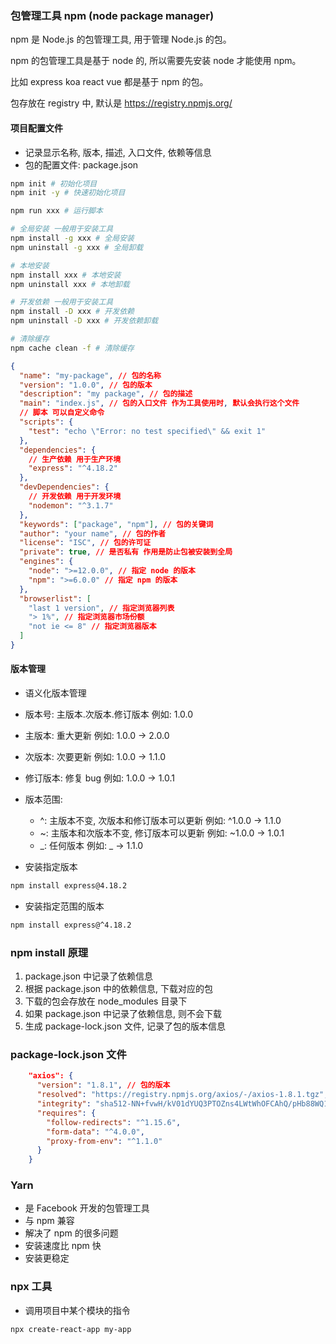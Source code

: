 ### 包管理工具 npm (node package manager)

npm 是 Node.js 的包管理工具, 用于管理 Node.js 的包。

npm 的包管理工具是基于 node 的, 所以需要先安装 node 才能使用 npm。

比如 express koa react vue 都是基于 npm 的包。

包存放在 registry 中, 默认是 https://registry.npmjs.org/

#### 项目配置文件

- 记录显示名称, 版本, 描述, 入口文件, 依赖等信息
- 包的配置文件: package.json

```bash
npm init # 初始化项目
npm init -y # 快速初始化项目

npm run xxx # 运行脚本

# 全局安装 一般用于安装工具
npm install -g xxx # 全局安装
npm uninstall -g xxx # 全局卸载

# 本地安装
npm install xxx # 本地安装
npm uninstall xxx # 本地卸载

# 开发依赖 一般用于安装工具
npm install -D xxx # 开发依赖
npm uninstall -D xxx # 开发依赖卸载

# 清除缓存
npm cache clean -f # 清除缓存

```

```json
{
  "name": "my-package", // 包的名称
  "version": "1.0.0", // 包的版本
  "description": "my package", // 包的描述
  "main": "index.js", // 包的入口文件 作为工具使用时, 默认会执行这个文件
  // 脚本 可以自定义命令
  "scripts": {
    "test": "echo \"Error: no test specified\" && exit 1"
  },
  "dependencies": {
    // 生产依赖 用于生产环境
    "express": "^4.18.2"
  },
  "devDependencies": {
    // 开发依赖 用于开发环境
    "nodemon": "^3.1.7"
  },
  "keywords": ["package", "npm"], // 包的关键词
  "author": "your name", // 包的作者
  "license": "ISC", // 包的许可证
  "private": true, // 是否私有 作用是防止包被安装到全局
  "engines": {
    "node": ">=12.0.0", // 指定 node 的版本
    "npm": ">=6.0.0" // 指定 npm 的版本
  },
  "browserlist": [
    "last 1 version", // 指定浏览器列表
    "> 1%", // 指定浏览器市场份额
    "not ie <= 8" // 指定浏览器版本
  ]
}
```

#### 版本管理

- 语义化版本管理
- 版本号: 主版本.次版本.修订版本 例如: 1.0.0
- 主版本: 重大更新 例如: 1.0.0 -> 2.0.0
- 次版本: 次要更新 例如: 1.0.0 -> 1.1.0
- 修订版本: 修复 bug 例如: 1.0.0 -> 1.0.1

- 版本范围:

  - ^: 主版本不变, 次版本和修订版本可以更新 例如: ^1.0.0 -> 1.1.0
  - ~: 主版本和次版本不变, 修订版本可以更新 例如: ~1.0.0 -> 1.0.1
  - _: 任何版本 例如: _ -> 1.1.0

- 安装指定版本

```bash
npm install express@4.18.2
```

- 安装指定范围的版本

```bash
npm install express@^4.18.2
```

### npm install 原理

1. package.json 中记录了依赖信息
2. 根据 package.json 中的依赖信息, 下载对应的包
3. 下载的包会存放在 node_modules 目录下
4. 如果 package.json 中记录了依赖信息, 则不会下载
5. 生成 package-lock.json 文件, 记录了包的版本信息

### package-lock.json 文件

```json
    "axios": {
      "version": "1.8.1", // 包的版本
      "resolved": "https://registry.npmjs.org/axios/-/axios-1.8.1.tgz", // 包的下载地址
      "integrity": "sha512-NN+fvwH/kV01dYUQ3PTOZns4LWtWhOFCAhQ/pHb88WQ1hNe5V/dvFwc4VJcDL11LT9xSX0QtsR8sWUuyOuOq7g==", // 包的 integrity 值
      "requires": {
        "follow-redirects": "^1.15.6",
        "form-data": "^4.0.0",
        "proxy-from-env": "^1.1.0"
      }
    }
```

### Yarn

- 是 Facebook 开发的包管理工具
- 与 npm 兼容
- 解决了 npm 的很多问题
- 安装速度比 npm 快
- 安装更稳定

### npx 工具

- 调用项目中某个模块的指令

```bash
npx create-react-app my-app
```

